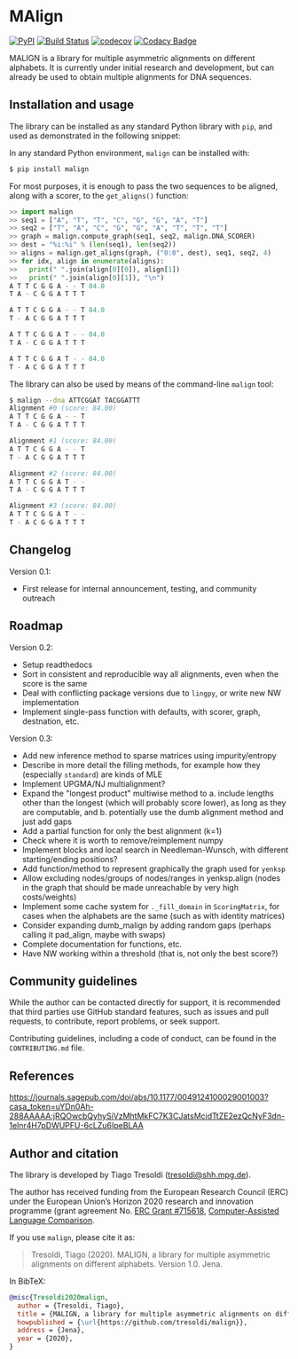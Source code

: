 # MAlign

[![PyPI](https://img.shields.io/pypi/v/malign.svg)](https://pypi.org/project/malign)
[![Build Status](https://travis-ci.org/tresoldi/malign.svg?branch=master)](https://travis-ci.org/tresoldi/malign)
[![codecov](https://codecov.io/gh/tresoldi/malign/branch/master/graph/badge.svg)](https://codecov.io/gh/tresoldi/malign)
[![Codacy Badge](https://api.codacy.com/project/badge/Grade/f6428290a03742e69a6a5cb512a99650)](https://www.codacy.com/manual/tresoldi/malign?utm_source=github.com&amp;utm_medium=referral&amp;utm_content=tresoldi/malign&amp;utm_campaign=Badge_Grade)

MALIGN is a library for multiple asymmetric alignments on different alphabets.
It is currently under initial research and development, but can already be
used to obtain multiple alignments for DNA sequences.


## Installation and usage

The library can be installed as any standard Python library with
`pip`, and used as demonstrated in the following snippet:

In any standard Python environment, `malign` can be installed with:

```bash
$ pip install malign
```

For most purposes, it is enough to pass the two sequences to be aligned,
along with a scorer, to the `get_aligns()` function:


```python
>> import malign
>> seq1 = ["A", "T", "T", "C", "G", "G", "A", "T"]
>> seq2 = ["T", "A", "C", "G", "G", "A", "T", "T", "T"]
>> graph = malign.compute_graph(seq1, seq2, malign.DNA_SCORER)
>> dest = "%i:%i" % (len(seq1), len(seq2))
>> aligns = malign.get_aligns(graph, ("0:0", dest), seq1, seq2, 4)
>> for idx, align in enumerate(aligns):
>>   print(" ".join(align[0][0]), align[1])
>>   print(" ".join(align[0][1]), "\n")
A T T C G G A - - T 84.0
T A - C G G A T T T

A T T C G G A - - T 84.0
T - A C G G A T T T

A T T C G G A T - - 84.0
T A - C G G A T T T

A T T C G G A T - - 84.0
T - A C G G A T T T
```

The library can also be used by means of the command-line `malign` tool:

```bash
$ malign --dna ATTCGGAT TACGGATTT
Alignment #0 (score: 84.00)
A T T C G G A - - T
T A - C G G A T T T

Alignment #1 (score: 84.00)
A T T C G G A - - T
T - A C G G A T T T

Alignment #2 (score: 84.00)
A T T C G G A T - -
T A - C G G A T T T

Alignment #3 (score: 84.00)
A T T C G G A T - -
T - A C G G A T T T
```

## Changelog

Version 0.1:
  - First release for internal announcement, testing, and community outreach

## Roadmap

Version 0.2:
  - Setup readthedocs
  - Sort in consistent and reproducible way all alignments, even when the
    score is the same
  - Deal with conflicting package versions due to `lingpy`, or write new
    NW implementation
  - Implement single-pass function with defaults, with scorer, graph,
    destnation, etc.

Version 0.3:
  - Add new inference method to sparse matrices using impurity/entropy
  - Describe in more detail the filling methods, for example how they (especially
    `standard`) are kinds of MLE
  - Implement UPGMA/NJ multialignment?
  - Expand the "longest product" multiwise method to a. include lengths other than
    the longest (which will probably score lower), as long as they are computable,
    and b. potentially use the dumb alignment method and just add gaps
  - Add a partial function for only the best alignment (k=1)
  - Check where it is worth to remove/reimplement numpy
  - Implement blocks and local search in Needleman-Wunsch, with different
    starting/ending positions?
  - Add function/method to represent graphically the graph used for `yenksp`
  - Allow excluding nodes/groups of nodes/ranges in yenksp.align (nodes in the
    graph that should be made unreachable by very high costs/weights)
  - Implement some cache system for `._fill_domain` in `ScoringMatrix`, for cases when
    the alphabets are the same (such as with identity matrices)
  - Consider expanding dumb_malign by adding random gaps (perhaps calling it
    pad_align, maybe with swaps)
  - Complete documentation for functions, etc.
  - Have NW working within a threshold (that is, not only the best score?)

## Community guidelines

While the author can be contacted directly for support, it is recommended
that third parties use GitHub standard features, such as issues and
pull requests, to contribute, report problems, or seek support.

Contributing guidelines, including a code of conduct, can be found in
the `CONTRIBUTING.md` file.

## References

https://journals.sagepub.com/doi/abs/10.1177/0049124100029001003?casa_token=uYDn0Ah-288AAAAA:jRQOwcbQyhySiVzMhtMkFC7K3CJatsMcidTtZE2ezQcNyF3dn-1elnr4H7pDWUPFU-6cLZu6IpeBLAA

## Author and citation

The library is developed by Tiago Tresoldi (tresoldi@shh.mpg.de).

The author has received funding from the European Research Council (ERC)
under the European Union’s Horizon 2020 research and innovation
programme (grant agreement
No. [ERC Grant #715618](https://cordis.europa.eu/project/rcn/206320/factsheet/en),
[Computer-Assisted Language Comparison](https://digling.org/calc/).

If you use `malign`, please cite it as:

  > Tresoldi, Tiago (2020). MALIGN, a library for multiple asymmetric alignments on different alphabets. Version 1.0. Jena.

  In BibTeX:

```bibtex
@misc{Tresoldi2020malign,
  author = {Tresoldi, Tiago},
  title = {MALIGN, a library for multiple asymmetric alignments on different alphabets. Version 0.1.},
  howpublished = {\url{https://github.com/tresoldi/malign}},
  address = {Jena},
  year = {2020},
}
```
